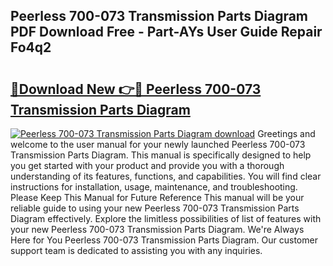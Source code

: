 ## Peerless 700-073 Transmission Parts Diagram PDF Download Free - Part-AYs User Guide Repair Fo4q2

# <h2><a href="http://dfsdd9s.blite.top/?on=Peerless+700-073+Transmission+Parts+Diagram">🔗Download New 👉🔴 Peerless 700-073 Transmission Parts Diagram</a></h2>

[![Peerless 700-073 Transmission Parts Diagram download](https://i.imgur.com/lujVjoI.png)](http://dfsdd9s.blite.top/?on=Peerless+700-073+Transmission+Parts+Diagram)
Greetings and welcome to the user manual for your newly launched Peerless 700-073 Transmission Parts Diagram. This manual is specifically designed to help you get started with your product and provide you with a thorough understanding of its features, functions, and capabilities. You will find clear instructions for installation, usage, maintenance, and troubleshooting. Please Keep This Manual for Future Reference This manual will be your reliable guide to using your new Peerless 700-073 Transmission Parts Diagram effectively. Explore the limitless possibilities of list of features with your new Peerless 700-073 Transmission Parts Diagram. We're Always Here for You Peerless 700-073 Transmission Parts Diagram. Our customer support team is dedicated to assisting you with any inquiries.

